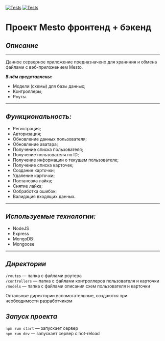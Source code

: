 [![Tests](../../actions/workflows/tests-13-sprint.yml/badge.svg)](../../actions/workflows/tests-13-sprint.yml) [![Tests](../../actions/workflows/tests-14-sprint.yml/badge.svg)](../../actions/workflows/tests-14-sprint.yml)
# Проект Mesto фронтенд + бэкенд

## *Описание*
----

Данное серверное приложение предназначено для храниния и обмена файлами с вэб-приложением Mesto.

***В нём представлены:***

* Модели (схемы) для базы данных;
* Контроллеры;
* Роуты.

---
## *Функциональность:*
* Регистрация;
* Авторизация;
* Обновление данных пользователя;
* Обновление аватара;
* Получение списка пользователя;
* Получение пользователя по ID;
* Получение информации о текущем пользователе;
* Получение списка карточек;
* Создание карточки;
* Удаление карточки;
* Постановка лайка;
* Снятие лайка;
* Ообработка ошибок;
* Валидация входящих данных.
---
## *Используемые технологии:*

* NodeJS
* Express
* MongoDB
* Mongoose
---

## *Директории*

`/routes` — папка с файлами роутера  
`/controllers` — папка с файлами контроллеров пользователя и карточки   
`/models` — папка с файлами описания схем пользователя и карточки  
  
Остальные директории вспомогательные, создаются при необходимости разработчиком

## *Запуск проекта*

`npm run start` — запускает сервер   
`npm run dev` — запускает сервер с hot-reload
